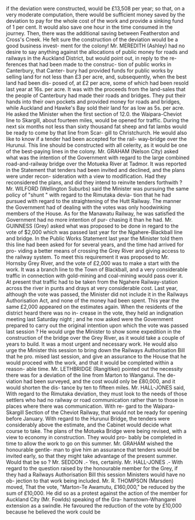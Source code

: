 if the deviation were constructed, would be £13,508 per year; so that, on a very moderate computation, there would be sufficient money saved by the deviation to pay for the whole cost of the work and provide a sinking fund of 1 per cent. It would also save one hour in the time consumed in the journey. Then, there was the additional saving between Featherston and Cross's Creek. He felt sure the construction of the deviation would be a good business invest- ment for the colony! Mr. MEREDITH (Ashley) had no desire to say anything against the allocations of public money for roads and railways in the Auckland District, but would point out, in reply to the re- ferences that had been made to the construc- tion of public works in Canterbury, that Canter- bury had provided funds for public works by selling land for not less than £3 per acre, and, subsequently, when the best land had been dis- posed of, at £2 per acre, some of which had been resold last year at 16s. per acre. It was with the proceeds from the land-sales that the people of Canterbury had made their roads and bridges. They put their hands into their own pockets and provided money for roads and bridges, while Auckland and Hawke's Bay sold their land for as low as 5s. per acre. He asked the Minister when the first section of 12.0. the Waipara-Cheviot line to Skargill, about fourteen miles, would be opened for traffic. During the next six months not less than sixty thousand fat sheep and fat lambs would be ready to come by that line from Scar- gill to Christchurch. He would also like to know if a tender had been accepted for the rail- way-bridge over the Hurunui. This line should be constructed with all celerity, as it would be one of the best-paying lines in the colony. Mr. GRAHAM (Nelson City) asked what was the intention of the Government with regard to the large combined road-and-railway bridge over the Motueka River at Tadmor. It was reported in the Statement that tenders had been invited and declined, and the plans were under recon- sideration with a view to modification. Had they reconsidered the plans, and did they intend to reinvite tenders forthwith ? Mr. WILFORD (Wellington Suburbs) said the Minister was pursuing the same policy of "shunt " with regard to the Rimutaka devia- tion that he had pursued with regard to the straightening of the Hutt Railway. The manner the Government had of dealing with the votes was only hoodwinking members of the House. As for the Manawatu Railway, he was satisfied the Government had no more intention of pur- chasing it than he had. Mr. GUINNESS (Grey) asked what was proposed to be done in regard to the vote of $2,000 which was passed last year for the Ngahere-Blackball line and bridge. In the Public Works Statement last year the Minister told them this line had been asked for for several years, and the time had arrived for pro- viding a better means of crossing the Grey River and giving access to the railway system. To meet this requirement it was proposed to Mr. Hornsby Grey River, and the vote of £2,000 was to make a start with the work. It was a branch line to the Town of Blackball, and a very considerable traffic in connection with gold-mining and coal-mining would pass over it. At present that traffic had to be taken from the Ngahere Railway-station across the river in punts and drays at very considerable cost. Last year, although the vote was passed, the Minister did not include it in the Railways Authorisation Act, and none of the money had been spent. This year the same £2,000 appeared on the estimates again. When the residents of the district heard there was no in- crease in the vote, they held an indignation meeting last Saturday night ; and he now asked were the Government prepared to carry out the original intention upon which the vote was passed last session ? He would urge the Minister to show some expedition in the construction of the bridge over the Grey River, as it would take a couple of years to build. It was a most urgent and necessary work. He would also urge the Minister this session to bring down the Railways Authorisation Bill that he pro. mised last session, and give an assurance to the House that he would proceed with the work, and that it would be completed within a reason- able time. Mr. LETHBRIDGE (Rangitikei) pointed out the necessity there was for a deviation of the line from Marton to Wanganui. The de- viation had been surveyed, and the cost would only be £80,000, and it would shorten the dis- tance by ten to fifteen miles. Mr. HALL-JONES said, With regard to the Rimutaka deviation, they must look to the needs of those settlers who had no railway or road communication rather than to those in places where there was communication. With re- gard to the Waipara-Skargill Section of the Cheviot Railway, that would not be ready for opening before January. With regard to the Hurunui Bridge, the tenders were considerably above the estimate, and the Cabinet would decide what course to take. The plans of the Motueka Bridge were being revised, with a view to economy in construction. They would pro- bably be completed in time to allow the work to go on this summer. Mr. GRAHAM wished the honourable gentle- man to give him an assurance that tenders would be invited early, so that they might take advantage of the present summer. Would that be so ? Mr. SEDDON .- Yes, certainly. Mr. HALL-JONES .- With regard to the question raised by the honourable member for the Grey, if they had a Railways Authorisation Bill this session Ministers would have no ob- jection to that work being included. Mr. R. THOMPSON (Marsden) moved, That the vote, "Marton-Te Awamutu, £160,000," be reduced by the sum of £10,000. He did so as a protest against the action of the member for Auckland City (Mr. Fowlds) speaking of the Gra- hamstown-Whangarei extension as a swindle. He favoured the reduction of the vote by £10,000 because he believed the work could be 